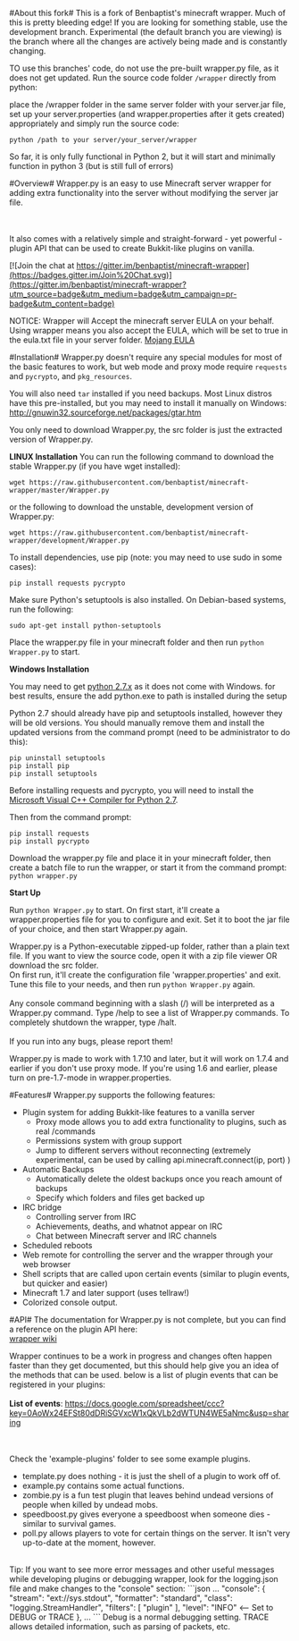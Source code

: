 #About this fork#
This is a fork of Benbaptist's minecraft wrapper.  Much of this is pretty bleeding edge! If you are looking for something stable, use the development branch.  Experimental (the default branch you are viewing) is the branch where all the changes are actively being made and is constantly changing.

TO use this branches' code, do not use the pre-built wrapper.py file, as it does not get updated.  Run the source code folder `/wrapper` directly from python:

place the /wrapper folder in the same server folder with your server.jar file, set up your server.properties (and wrapper.properties after it gets created) appropriately and simply run the source code:

```python /path to your server/your_server/wrapper```

So far, it is only fully functional in Python 2, but it will start and minimally function in python 3 (but is still full of errors)

#Overview#
Wrapper.py is an easy to use Minecraft server wrapper for adding extra functionality into the server without modifying the server jar file.

</br></br>It also comes with a relatively simple and straight-forward - yet powerful - plugin API that can be used to create Bukkit-like plugins on vanilla.

[![Join the chat at https://gitter.im/benbaptist/minecraft-wrapper](https://badges.gitter.im/Join%20Chat.svg)](https://gitter.im/benbaptist/minecraft-wrapper?utm_source=badge&utm_medium=badge&utm_campaign=pr-badge&utm_content=badge)

NOTICE: Wrapper will Accept the minecraft server EULA on your behalf.  Using wrapper means you also accept the EULA, which
will be set to true in the eula.txt file in your server folder.
[Mojang EULA](https://account.mojang.com/documents/minecraft_eula)


#Installation#
Wrapper.py doesn't require any special modules for most of the basic features to work, but web mode and proxy mode require `requests` and `pycrypto`, and `pkg_resources`.

You will also need `tar` installed if you need backups. Most Linux distros have this pre-installed, but you may need to install it manually on Windows: http://gnuwin32.sourceforge.net/packages/gtar.htm

You only need to download Wrapper.py, the src folder is just the extracted version of Wrapper.py.</br>  


**LINUX Installation**
You can run the following command to download the stable Wrapper.py (if you have wget installed):

```wget https://raw.githubusercontent.com/benbaptist/minecraft-wrapper/master/Wrapper.py```

or the following to download the unstable, development version of Wrapper.py:

```wget https://raw.githubusercontent.com/benbaptist/minecraft-wrapper/development/Wrapper.py```

To install dependencies, use pip (note: you may need to use sudo in some cases):

```pip install requests pycrypto```

Make sure Python's setuptools is also installed. On Debian-based systems, run the following:

```sudo apt-get install python-setuptools```

Place the wrapper.py file in your minecraft folder and then run `python Wrapper.py` to start.


**Windows Installation**


You may need to get [python 2.7.x](https://www.python.org/downloads/) as it does not come with Windows.
for best results, ensure the add python.exe to path is installed during the setup


Python 2.7 should already have pip and setuptools installed, however they will be old versions.  You should manually remove them and install the updated versions from the command prompt (need to be administrator to do this):
```
pip uninstall setuptools
pip install pip
pip install setuptools
```

Before installing requests and pycrypto, you will need to install the [Microsoft Visual C++ Compiler for Python 2.7](http://www.microsoft.com/en-us/download/details.aspx?id=44266).

Then from the command prompt:
```
pip install requests
pip install pycrypto
```

Download the wrapper.py file and place it in your minecraft folder, then create a batch file to run the wrapper, or start it from the command prompt:
`python wrapper.py`



**Start Up**


Run `python Wrapper.py` to start. On first start, it'll create a wrapper.properties file for you to configure and exit. Set it to boot the jar file of your choice, and then start Wrapper.py again.

Wrapper.py is a Python-executable zipped-up folder, rather than a plain text file. If you want to view the source code, open it
with a zip file viewer OR download the src folder.</br>
On first run, it'll create the configuration file 'wrapper.properties' and exit. Tune this file to your needs, and then run `python Wrapper.py` again.</br>  
Any console command beginning with a slash (/) will be interpreted as a Wrapper.py command.
Type /help to see a list of Wrapper.py commands. To completely shutdown the wrapper, type /halt.</br>  
If you run into any bugs, please report them!

Wrapper.py is made to work with 1.7.10 and later, but it will work on 1.7.4 and earlier if you don't use proxy mode. If you're using 1.6 and earlier, please turn on pre-1.7-mode in wrapper.properties.

#Features#
Wrapper.py supports the following features:
- Plugin system for adding Bukkit-like features to a vanilla server
  - Proxy mode allows you to add extra functionality to plugins, such as real /commands
  - Permissions system with group support
  - Jump to different servers without reconnecting (extremely experimental, can be used by calling api.minecraft.connect(ip, port) )
- Automatic Backups
  - Automatically delete the oldest backups once you reach amount of backups
  - Specify which folders and files get backed up
- IRC bridge
  - Controlling server from IRC
  - Achievements, deaths, and whatnot appear on IRC
  - Chat between Minecraft server and IRC channels
- Scheduled reboots
- Web remote for controlling the server and the wrapper through your web browser
- Shell scripts that are called upon certain events (similar to plugin events, but quicker and easier)
- Minecraft 1.7 and later support (uses tellraw!)
- Colorized console output.

#API#
The documentation for Wrapper.py is not complete, but you can find a reference on the plugin API here:
</br><a href="https://github.com/benbaptist/minecraft-wrapper/wiki/Plugin-API">wrapper wiki</a>

Wrapper continues to be a work in progress and changes often happen faster than they get documented, but this should help give you an idea of the methods that can be used. below is a list of plugin events that can be registered in your plugins:</br></br>
<b>List of events</b>: https://docs.google.com/spreadsheet/ccc?key=0AoWx24EFSt80dDRiSGVxcW1xQkVLb2dWTUN4WE5aNmc&usp=sharing</br>

</br></br>Check the 'example-plugins' folder to see some example plugins.
<ul>
<li>template.py does nothing - it is just the shell of a plugin to work off of.</li>
<li>example.py contains some actual functions. </li>
<li>zombie.py is a fun test plugin that leaves behind undead versions of people when killed by undead mobs.</li>
<li>speedboost.py gives everyone a speedboost when someone dies - similar to survival games.</li>
<li>poll.py allows players to vote for certain things on the server. It isn't very up-to-date at the moment, however. </li>
</ul>
</br>Tip:  
If you want to see more error messages and other useful messages while developing plugins or debugging wrapper,
look for the logging.json file and make changes to the "console" section:  
```json
...
        "console": {
            "stream": "ext://sys.stdout",
            "formatter": "standard",
            "class": "logging.StreamHandler",
            "filters": [
                "plugin"
            ],
            "level": "INFO" <-- Set to DEBUG or TRACE
        },
...
```
  Debug is a normal debugging setting.  TRACE allows detailed information, such as parsing of packets, etc.
